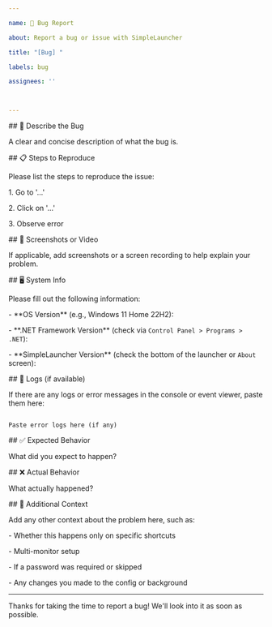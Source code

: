 ```yaml
---

name: 🐛 Bug Report

about: Report a bug or issue with SimpleLauncher

title: "[Bug] "

labels: bug

assignees: ''



---
```




\## 🐞 Describe the Bug



A clear and concise description of what the bug is.



\## 📋 Steps to Reproduce



Please list the steps to reproduce the issue:



1\. Go to '...'

2\. Click on '...'

3\. Observe error



\## 📸 Screenshots or Video



If applicable, add screenshots or a screen recording to help explain your problem.



\## 🖥️ System Info



Please fill out the following information:



\- \*\*OS Version\*\* (e.g., Windows 11 Home 22H2):

\- \*\*.NET Framework Version\*\* (check via `Control Panel > Programs > .NET`):

\- \*\*SimpleLauncher Version\*\* (check the bottom of the launcher or `About` screen):



\## 📂 Logs (if available)



If there are any logs or error messages in the console or event viewer, paste them here:



```text

Paste error logs here (if any)

```



\## ✅ Expected Behavior



What did you expect to happen?



\## ❌ Actual Behavior



What actually happened?



\## 📎 Additional Context



Add any other context about the problem here, such as:



\- Whether this happens only on specific shortcuts

\- Multi-monitor setup

\- If a password was required or skipped

\- Any changes you made to the config or background



---



Thanks for taking the time to report a bug! We'll look into it as soon as possible.

